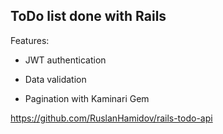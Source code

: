 ## ToDo list done with Rails

Features:

* JWT authentication

* Data validation

* Pagination with Kaminari Gem


https://github.com/RuslanHamidov/rails-todo-api